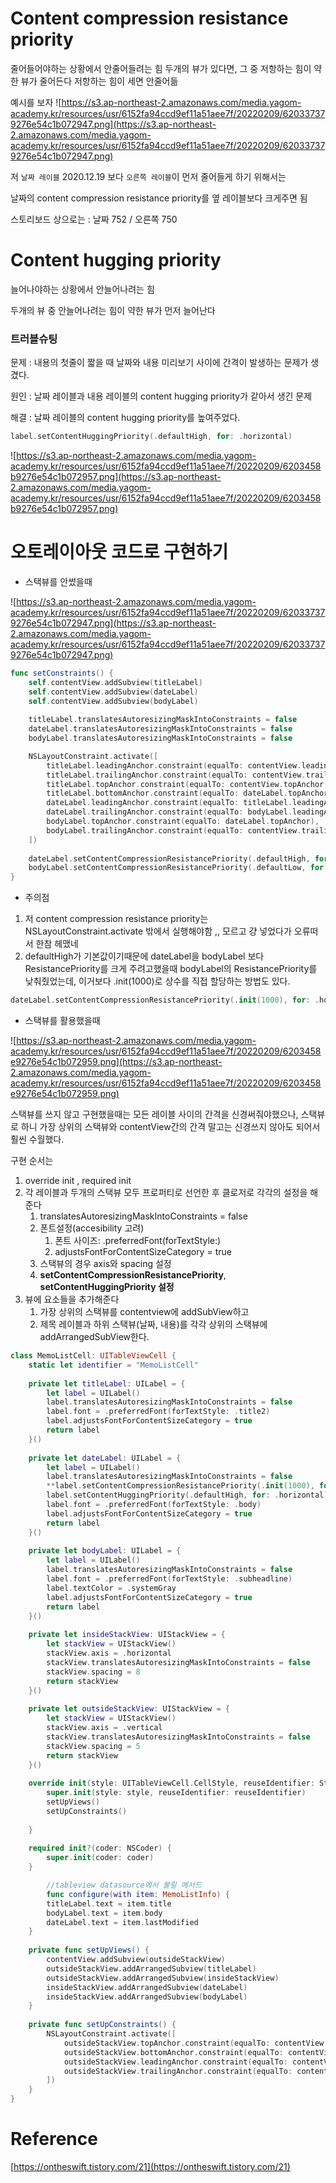 # Content compression resistance priority

줄어들어야하는 상황에서 안줄어들려는 힘 
두개의 뷰가 있다면, 그 중 저항하는 힘이 약한 뷰가 줄어든다
저항하는 힘이 세면 안줄어듦

예시를 보자
![https://s3.ap-northeast-2.amazonaws.com/media.yagom-academy.kr/resources/usr/6152fa94ccd9ef11a51aee7f/20220209/620337379276e54c1b072947.png](https://s3.ap-northeast-2.amazonaws.com/media.yagom-academy.kr/resources/usr/6152fa94ccd9ef11a51aee7f/20220209/620337379276e54c1b072947.png)

저 `날짜 레이블` 2020.12.19 보다 `오른쪽 레이블`이 먼저 줄어들게 하기 위해서는

날짜의 content compression resistance priority를 옆 레이블보다 크게주면 됨 

스토리보드 상으로는 : 날짜 752 / 오른쪽 750 

# Content hugging priority

늘어나야하는 상황에서 안늘어나려는 힘

두개의 뷰 중 안늘어나려는 힘이 약한 뷰가 먼저 늘어난다

### 트러블슈팅

문제 : 내용의 첫줄이 짧을 때 날짜와 내용 미리보기 사이에 간격이 발생하는 문제가 생겼다.

원인 : 날짜 레이블과 내용 레이블의 content hugging priority가 같아서 생긴 문제

해결 : 날짜 레이블의 content hugging priority를 높여주었다.

```swift
label.setContentHuggingPriority(.defaultHigh, for: .horizontal)
```

![https://s3.ap-northeast-2.amazonaws.com/media.yagom-academy.kr/resources/usr/6152fa94ccd9ef11a51aee7f/20220209/6203458b9276e54c1b072957.png](https://s3.ap-northeast-2.amazonaws.com/media.yagom-academy.kr/resources/usr/6152fa94ccd9ef11a51aee7f/20220209/6203458b9276e54c1b072957.png)

# 오토레이아웃 코드로 구현하기

- 스택뷰를 안썼을때

![https://s3.ap-northeast-2.amazonaws.com/media.yagom-academy.kr/resources/usr/6152fa94ccd9ef11a51aee7f/20220209/620337379276e54c1b072947.png](https://s3.ap-northeast-2.amazonaws.com/media.yagom-academy.kr/resources/usr/6152fa94ccd9ef11a51aee7f/20220209/620337379276e54c1b072947.png)
```swift
func setConstraints() {
    self.contentView.addSubview(titleLabel)
    self.contentView.addSubview(dateLabel)
    self.contentView.addSubview(bodyLabel)
    
    titleLabel.translatesAutoresizingMaskIntoConstraints = false
    dateLabel.translatesAutoresizingMaskIntoConstraints = false
    bodyLabel.translatesAutoresizingMaskIntoConstraints = false

    NSLayoutConstraint.activate([
        titleLabel.leadingAnchor.constraint(equalTo: contentView.leadingAnchor, constant: 5),
        titleLabel.trailingAnchor.constraint(equalTo: contentView.trailingAnchor, constant: 5),
        titleLabel.topAnchor.constraint(equalTo: contentView.topAnchor, constant: 5),
        titleLabel.bottomAnchor.constraint(equalTo: dateLabel.topAnchor, constant: -5),
        dateLabel.leadingAnchor.constraint(equalTo: titleLabel.leadingAnchor),
        dateLabel.trailingAnchor.constraint(equalTo: bodyLabel.leadingAnchor, constant: -5),
        bodyLabel.topAnchor.constraint(equalTo: dateLabel.topAnchor),
        bodyLabel.trailingAnchor.constraint(equalTo: contentView.trailingAnchor, constant: 5)
    ])
    
    dateLabel.setContentCompressionResistancePriority(.defaultHigh, for: .horizontal)
    bodyLabel.setContentCompressionResistancePriority(.defaultLow, for: .horizontal)
}
```

- 주의점
1. 저 content compression resistance priority는  NSLayoutConstraint.activate 밖에서 실행해야함 ,, 모르고 걍 넣었다가 오류떠서 한참 헤맸네 
2. defaultHigh가 기본값이기때문에 dateLabel을 bodyLabel 보다 ResistancePriority를 크게 주려고했을때 bodyLabel의 ResistancePriority를 낮춰줬었는데, 이거보다 .init(1000)로 상수를 직접 할당하는 방법도 있다.

```swift
dateLabel.setContentCompressionResistancePriority(.init(1000), for: .horizontal)
```

- 스택뷰를 활용했을때

![https://s3.ap-northeast-2.amazonaws.com/media.yagom-academy.kr/resources/usr/6152fa94ccd9ef11a51aee7f/20220209/6203458e9276e54c1b072959.png](https://s3.ap-northeast-2.amazonaws.com/media.yagom-academy.kr/resources/usr/6152fa94ccd9ef11a51aee7f/20220209/6203458e9276e54c1b072959.png)

스택뷰를 쓰지 않고 구현했을때는 모든 레이블 사이의 간격을 신경써줘야했으나, 스택뷰로 하니 가장 상위의 스택뷰와 contentView간의 간격 말고는 신경쓰지 않아도 되어서 훨씬 수월했다.

구현 순서는

1. override init , required init 
2. 각 레이블과 두개의 스택뷰 모두 프로퍼티로 선언한 후 클로저로 각각의 설정을 해준다
    1. translatesAutoresizingMaskIntoConstraints = false
    2. 폰트설정(accesibility 고려)
        1. 폰트 사이즈: .preferredFont(forTextStyle:)
        2. adjustsFontForContentSizeCategory = true
    3. 스택뷰의 경우 axis와 spacing 설정
    4. **setContentCompressionResistancePriority**, **setContentHuggingPriority 설정**
3. 뷰에 요소들을 추가해준다
    1. 가장 상위의 스택뷰를 contentview에 addSubView하고
    2. 제목 레이블과 하위 스택뷰(날짜, 내용)를 각각 상위의 스택뷰에 addArrangedSubView한다.

```swift
class MemoListCell: UITableViewCell {
    static let identifier = "MemoListCell"
    
    private let titleLabel: UILabel = {
        let label = UILabel()
        label.translatesAutoresizingMaskIntoConstraints = false
        label.font = .preferredFont(forTextStyle: .title2)
        label.adjustsFontForContentSizeCategory = true
        return label
    }()
    
    private let dateLabel: UILabel = {
        let label = UILabel()
        label.translatesAutoresizingMaskIntoConstraints = false
        **label.setContentCompressionResistancePriority(.init(1000), for: .horizontal)
        label.setContentHuggingPriority(.defaultHigh, for: .horizontal)**
        label.font = .preferredFont(forTextStyle: .body)
        label.adjustsFontForContentSizeCategory = true
        return label
    }()
    
    private let bodyLabel: UILabel = {
        let label = UILabel()
        label.translatesAutoresizingMaskIntoConstraints = false
        label.font = .preferredFont(forTextStyle: .subheadline)
        label.textColor = .systemGray
        label.adjustsFontForContentSizeCategory = true
        return label
    }()
    
    private let insideStackView: UIStackView = {
        let stackView = UIStackView()
        stackView.axis = .horizontal
        stackView.translatesAutoresizingMaskIntoConstraints = false
        stackView.spacing = 8
        return stackView
    }()
    
    private let outsideStackView: UIStackView = {
        let stackView = UIStackView()
        stackView.axis = .vertical
        stackView.translatesAutoresizingMaskIntoConstraints = false
        stackView.spacing = 5
        return stackView
    }()
    
    override init(style: UITableViewCell.CellStyle, reuseIdentifier: String?) {
        super.init(style: style, reuseIdentifier: reuseIdentifier)
        setUpViews()
        setUpConstraints()
        
    }
    
    required init?(coder: NSCoder) {
        super.init(coder: coder)
    }

        //tableview datasource에서 불릴 메서드
        func configure(with item: MemoListInfo) {
        titleLabel.text = item.title
        bodyLabel.text = item.body
        dateLabel.text = item.lastModified
    }
    
    private func setUpViews() {
        contentView.addSubview(outsideStackView)
        outsideStackView.addArrangedSubview(titleLabel)
        outsideStackView.addArrangedSubview(insideStackView)
        insideStackView.addArrangedSubview(dateLabel)
        insideStackView.addArrangedSubview(bodyLabel)
    }
    
    private func setUpConstraints() {
        NSLayoutConstraint.activate([
            outsideStackView.topAnchor.constraint(equalTo: contentView.topAnchor, constant: 12),
            outsideStackView.bottomAnchor.constraint(equalTo: contentView.bottomAnchor, constant: -8),
            outsideStackView.leadingAnchor.constraint(equalTo: contentView.leadingAnchor, constant: 16),
            outsideStackView.trailingAnchor.constraint(equalTo: contentView.trailingAnchor, constant: -4)
        ])
    }
}
```

# Reference

[https://ontheswift.tistory.com/21](https://ontheswift.tistory.com/21)
